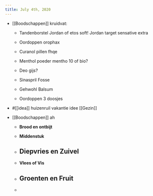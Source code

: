 ```yaml
---
title: July 4th, 2020
---
```


- [[Boodschappen]] kruidvat:
	 - Tandenborstel  Jordan of etos soft!  Jordan target sensative extra 

	 - Oordoppen orophax 

	 - Curanol pillen fhqe

	 - Menthol poeder mentho 10 of bio?

	 - Deo gijs? 

	 - Sinaspril Fosse

	 - Gehwohl Balsum

	 - Oordoppen 3 doosjes

- #[[idea]] huizenruil vakantie idee [[Gezin]]

- [[Boodschappen]] ah
	 - **Brood en ontbijt**

	 - **Middenstuk**

	 - **Diepvries en Zuivel**
		 - 

	 - **Vlees of Vis**

	 - **Groenten en Fruit**
		 - 

	 - 
